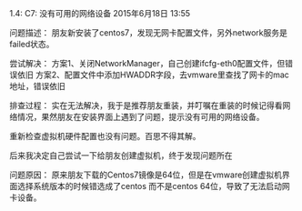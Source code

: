 1.4: C7: 没有可用的网络设备
2015年6月18日
13:55
 
问题描述：
朋友新安装了centos7，发现无网卡配置文件，另外network服务是failed状态。
 
尝试解决：
方案1、关闭NetworkManager，自己创建ifcfg-eth0配置文件，但错误依旧
方案2、配置文件中添加HWADDR字段，去vmware里查找了网卡的mac地址，错误依旧
 
排查过程：
实在无法解决，我于是推荐朋友重装，并叮嘱在重装的时候记得看网络情况，果然朋友在安装界面上遇到了问题，提示没有可用的网络设备。

重新检查虚拟机硬件配置也没有问题。百思不得其解。
 
后来我决定自己尝试一下给朋友创建虚拟机，终于发现问题所在
 
问题原因：
原来朋友下载的Centos7镜像是64位，但是在vmware创建虚拟机界面选择系统版本的时候错选成了centos 而不是centos 64位，导致了无法启动网卡设备。
